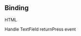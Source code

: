 ## Binding

HTML
<snippet id='textfield-binding-html'/>

Handle TextField returnPress event
<snippet id='textfield-binding-show-result'/>
